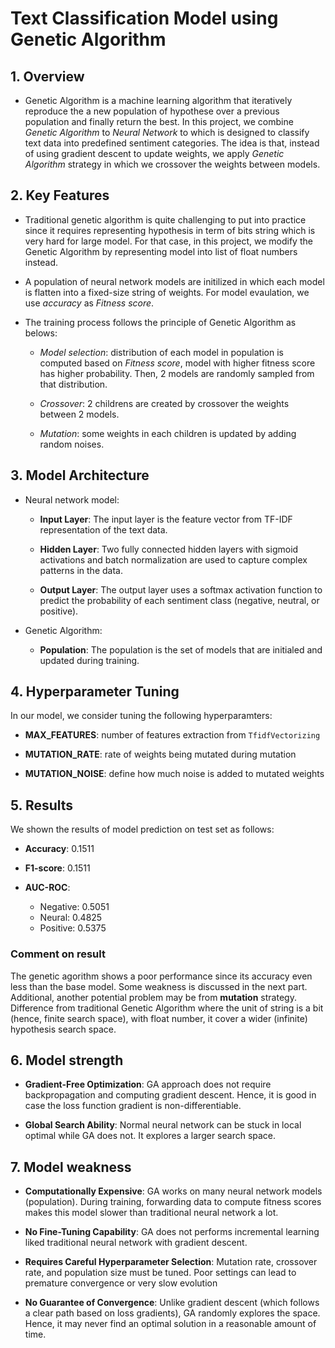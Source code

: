 # Text Classification Model using Genetic Algorithm

## 1. Overview

- Genetic Algorithm is a machine learning algorithm that iteratively reproduce the a new population of hypothese over a previous population and finally return the best. In this project, we combine *Genetic Algorithm* to *Neural Network* to which is designed to classify text data into predefined sentiment categories. The idea is that, instead of using gradient descent to update weights, we apply *Genetic Algorithm* strategy in which we crossover the weights between models.

## 2. Key Features

- Traditional genetic algorithm is quite challenging to put into practice since it requires representing hypothesis in term of bits string which is very hard for large model. For that case, in this project, we modify the Genetic Algorithm by representing model into list of float numbers instead.

- A population of neural network models are initilized in which each model is flatten into a fixed-size string of weights. For model evaulation, we use *accuracy* as *Fitness score*.

- The training process follows the principle of Genetic Algorithm as belows:

    + *Model selection*: distribution of each model in population is computed based on *Fitness score*, model with higher fitness score has higher probability. Then, 2 models are randomly sampled from that distribution.

    + *Crossover*: 2 childrens are created by crossover the weights between 2 models.

    + *Mutation*: some weights in each children is updated by adding random noises.

## 3. Model Architecture

- Neural network model:

    + **Input Layer**: The input layer is the feature vector from TF-IDF representation of the text data.

    + **Hidden Layer**: Two fully connected hidden layers with sigmoid activations and batch normalization are used to capture complex patterns in the data.

    + **Output Layer**: The output layer uses a softmax activation function to predict the probability of each sentiment class (negative, neutral, or positive).

- Genetic Algorithm:

    + **Population**: The population is the set of models that are initialed and updated during training.

## 4. Hyperparameter Tuning

In our model, we consider tuning the following hyperparamters:

+ **MAX_FEATURES**: number of features extraction from `TfidfVectorizing`

+ **MUTATION_RATE**: rate of weights being mutated during mutation

+ **MUTATION_NOISE**: define how much noise is added to mutated weights

## 5. Results

We shown the results of model prediction on test set as follows:

+ **Accuracy**: 0.1511

+ **F1-score**: 0.1511

+ **AUC-ROC**:
    + Negative: 0.5051
    + Neural: 0.4825
    + Positive: 0.5375

### Comment on result
The genetic agorithm shows a poor performance since its accuracy even less than the base model. Some weakness is discussed in the next part. Additional, another potential problem may be from **mutation** strategy. Difference from traditional Genetic Algorithm where the unit of string is a bit (hence, finite search space), with float number, it cover a wider (infinite) hypothesis search space.

## 6. Model strength

+ **Gradient-Free Optimization**: GA approach does not require backpropagation and computing gradient descent. Hence, it is good in case the loss function gradient is non-differentiable.

+ **Global Search Ability**: Normal neural network can be stuck in local optimal while GA does not. It explores a larger search space.

## 7. Model weakness

+ **Computationally Expensive**: GA works on many neural network models (population). During training, forwarding data to compute fitness scores makes this model slower than traditional neural network a lot.

+ **No Fine-Tuning Capability**: GA does not performs incremental learning liked traditional neural network with gradient descent.

+ **Requires Careful Hyperparameter Selection**: Mutation rate, crossover rate, and population size must be tuned. Poor settings can lead to premature convergence or very slow evolution

+ **No Guarantee of Convergence**: Unlike gradient descent (which follows a clear path based on loss gradients), GA randomly explores the space. Hence, it may never find an optimal solution in a reasonable amount of time.
